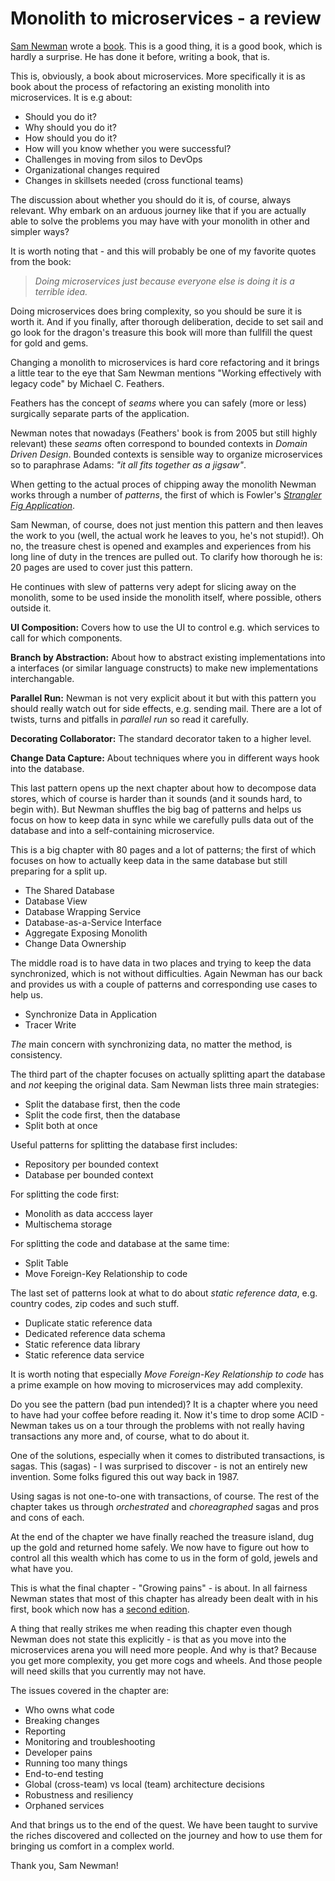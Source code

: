# Monolith to microservices - a review

[Sam Newman](https://samnewman.io/) wrote a [book](https://samnewman.io/books/monolith-to-microservices/). This is a good thing, it is a good book, which is hardly a surprise. He has done it before, writing a book, that is.

This is, obviously, a book about microservices. More specifically it is as book about the process of
refactoring an existing monolith into microservices. It is e.g about:

- Should you do it?
- Why should you do it?
- How should you do it?
- How will you know whether you were successful?
- Challenges in moving from silos to DevOps
- Organizational changes required
- Changes in skillsets needed (cross functional teams)

The discussion about whether you should do it is, of course, always relevant. Why embark on
an arduous journey like that if you are actually able to solve the problems you
may have with your monolith in other and simpler ways?

It is worth noting that - and this will probably be one of my favorite quotes from the book:

>*Doing microservices just because everyone else is doing it is a terrible idea.*

Doing microservices does bring complexity, so you
should be sure it is worth it.
And if you finally, after thorough deliberation, decide to set sail and go look for the dragon's treasure this book will more than fullfill the quest for gold and gems.

Changing a monolith to microservices is hard core
refactoring and it brings a little tear to the eye that Sam Newman mentions "Working effectively with legacy code" by Michael C. Feathers.

Feathers has the concept of *seams* where you can
safely (more or less) surgically separate parts
of the application.

Newman notes that nowadays (Feathers' book is from 2005 but still highly relevant) these *seams* often
correspond to bounded contexts in *Domain Driven Design*. Bounded contexts is sensible way to organize microservices so to paraphrase Adams: *"it all fits together as a jigsaw"*.

When getting to the actual proces of chipping away the monolith Newman works through a number of *patterns*, the first of which is Fowler's [*Strangler Fig Application*](https://martinfowler.com/bliki/StranglerFigApplication.html).

Sam Newman, of course, does not just mention this pattern and then leaves the work to you (well, the actual work he leaves to you, he's not stupid!). Oh no, the treasure chest is opened and examples and experiences from his long line of duty in the trences are pulled out. To clarify how thorough he is: 20 pages are used to cover just this pattern.

He continues with slew of patterns very adept for slicing away on the monolith, some to be used
inside the monolith itself, where possible, others outside it.

**UI Composition:** Covers how to use the UI to control e.g. which services to call for
which components.

**Branch by Abstraction:** About how to abstract existing implementations into
a interfaces (or similar language constructs) to make new implementations interchangable.

**Parallel Run:** Newman is not very explicit about it but with this pattern
you should really watch out for side effects, e.g. sending mail. There are a lot of
twists, turns and pitfalls in *parallel run* so read it carefully.

**Decorating Collaborator:** The standard decorator taken to a higher level.

**Change Data Capture:** About techniques where you in different ways hook into the
database.

This last pattern opens up the next chapter about how to decompose data stores, which
of course is harder than it sounds (and it sounds hard, to begin with). But Newman shuffles
the big bag of patterns and helps us focus on how to keep data in sync while we carefully
pulls data out of the database and into a self-containing microservice.

This is a big chapter with 80 pages and a lot of patterns; the first of which
focuses on how to actually keep data in the same database but still preparing for
a split up.

- The Shared Database
- Database View
- Database Wrapping Service
- Database-as-a-Service Interface
- Aggregate Exposing Monolith
- Change Data Ownership

The middle road is to have data in two places and trying to keep the data
synchronized, which is not without difficulties. Again Newman has our
back and provides us with a couple of patterns and corresponding use cases to help us.

- Synchronize Data in Application
- Tracer Write

*The* main concern with synchronizing data, no matter the method, is consistency.

The third part of the chapter focuses on actually splitting apart the database 
and *not* keeping the original data. Sam Newman lists three main strategies:

- Split the database first, then the code
- Split the code first, then the database
- Split both at once

Useful patterns for splitting the database first includes:

- Repository per bounded context
- Database per bounded context

For splitting the code first:

- Monolith as data acccess layer
- Multischema storage

For splitting the code and database at the same time:

- Split Table
- Move Foreign-Key Relationship to code

The last set of patterns look at what to do about *static reference data*, e.g.
country codes, zip codes and such stuff.

- Duplicate static reference data
- Dedicated reference data schema
- Static reference data library
- Static reference data service

It is worth noting that especially *Move Foreign-Key Relationship to code* has a
prime example on how moving to microservices may add complexity.

Do you see the pattern (bad pun intended)? It is a chapter where you need to have had your coffee before reading it. Now it's time to drop some ACID - Newman takes us on a tour through
the problems with not really having transactions any more and, of course, what to do about it.

One of the solutions, especially when it comes to distributed transactions, is sagas. This (sagas) - I was surprised to discover - is not an entirely new invention. Some folks figured this out
way back in 1987.

Using sagas is not one-to-one with transactions, of course. The rest of the chapter takes
us through *orchestrated* and *choreagraphed* sagas and pros and cons of each.

At the end of the chapter we have finally reached the treasure island, dug up the gold and
returned home safely. We now have to figure out how to control all this wealth which
has come to us in the form of gold, jewels and what have you.

This is what the final chapter - "Growing pains" - is about. In all fairness Newman states
that most of this chapter has already been dealt with in his first, book which now has
a [second edition](https://samnewman.io/books/building_microservices_2nd_edition/).

A thing that really strikes me when reading this chapter even though Newman does not state this
explicitly - is that as you move into the microservices arena you will need more people.
And why is that? Because you get more complexity, you get more cogs and wheels. And those
people will need skills that you currently may not have.

The issues covered in the chapter are:

- Who owns what code
- Breaking changes
- Reporting
- Monitoring and troubleshooting
- Developer pains
- Running too many things
- End-to-end testing
- Global (cross-team) vs local (team) architecture decisions
- Robustness and resiliency
- Orphaned services

And that brings us to the end of the quest. We have been taught to survive the riches discovered
and collected on the journey and how to use them for bringing us comfort in a complex world.

Thank you, Sam Newman!
